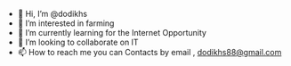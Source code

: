 - 👋 Hi, I’m @dodikhs
- 👀 I’m interested in farming
- 🌱 I’m currently learning for the Internet Opportunity
- 💞️ I’m looking to collaborate on IT
- 📫 How to reach me you can Contacts by email , dodikhs88@gmail.com

<!---
dodikhs/dodikhs is a ✨ special ✨ repository because its `README.md` (this file) appears on your GitHub profile.
You can click the Preview link to take a look at your changes.
--->
